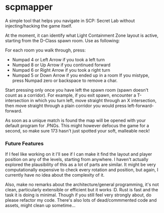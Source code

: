 # scpmapper
A simple tool that helps you navigate in SCP: Secret Lab without injecting/hacking the game itself. 

At the moment, it can identify what Light Containment Zone layout is active, starting from the D-Class spawn room. Use as following:

For each room you walk through, press:
- Numpad 4 or Left Arrow if you took a left turn
- Numpad 8 or Up Arrow if you continued forward
- Numpad 6 or Right Arrow if you took a right turn
- Numpad 5 or Down Arrow if you ended up in a room
If you mistype, press Numpad zero or backspace to remove a char.

Start pressing only once you have left the spawn room (spawn doesn't count as a corridor). For example, if you exit spawn, encounter a T-intersection in which you turn left, move straight through an X intersection, then move straight through a plain corridor you would press left-forward-forward.

As soon as a unique match is found the map will be opened with your default program for .PNGs. This might however defocus the game for a second, so make sure 173 hasn't just spotted your soft, malleable neck!

### Future Features
If I feel like working on it I'll see if I can make it  find the layout and player position on any of the levels, starting from anywhere. I haven't actually explored the plausibility of this as a lot of parts are similar. It might be very computationally expensive to check every rotation and position, but again, I currently have no idea about the complexity of it.

Also, make no remarks about the architecture/general programming, it's not clean, particularly extensible or efficient but it works :D. Rust is fast and the task it is doing is minimal. Though if you still feel very strongly about, do please refactor my code.
There's also lots of dead/commmented code and assets, might clean up sometime...